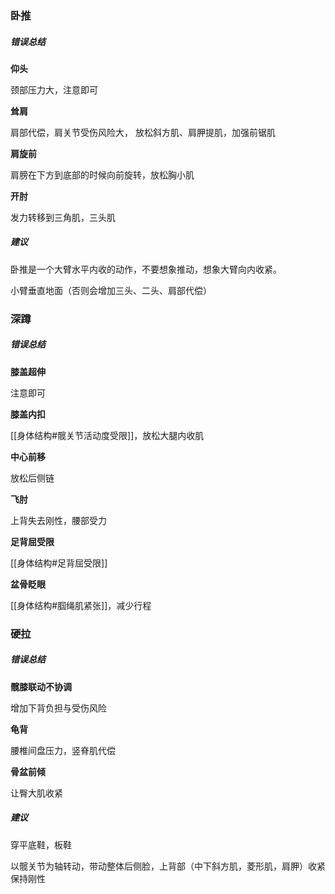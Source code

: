 ### 卧推

##### 错误总结

**仰头**

颈部压力大，注意即可

**耸肩**

肩部代偿，肩关节受伤风险大， 放松斜方肌、肩胛提肌，加强前锯肌

**肩旋前**

肩膀在下方到底部的时候向前旋转，放松胸小肌

**开肘**

发力转移到三角肌，三头肌

##### 建议

卧推是一个大臂水平内收的动作，不要想象推动，想象大臂向内收紧。

小臂垂直地面（否则会增加三头、二头、肩部代偿）



### 深蹲

##### 错误总结

**膝盖超伸**

注意即可

**膝盖内扣**

[[身体结构#髋关节活动度受限]]，放松大腿内收肌

**中心前移**

放松后侧链

**飞肘**

上背失去刚性，腰部受力

**足背屈受限**

[[身体结构#足背屈受限]]

**盆骨眨眼**

[[身体结构#腘绳肌紧张]]，减少行程



### 硬拉

##### 错误总结

**髋膝联动不协调**

增加下背负担与受伤风险

**龟背**

腰椎间盘压力，竖脊肌代偿

**骨盆前倾**

让臀大肌收紧

##### 建议

穿平底鞋，板鞋

以髋关节为轴转动，带动整体后侧脸，上背部（中下斜方肌，菱形肌，肩胛）收紧保持刚性